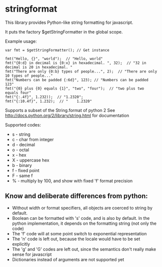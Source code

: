 stringformat 
============

This library provides Python-like string formatting for javascript.

It puts the factory $getStringFormatter in the global scope.

Example usage:

    var fmt = $getStringFormatter(); // Get instance
    
    fmt("Hello, {}", "world");  // "Hello, world"
    fmt("{0:d} in decimal is {0:x} in hexadecimal. ", 32);  // "32 in decimal is 20 in hexadecimal. "
    fmt("There are only {0:b} types of people...", 2);  // "There are only 10 types of people..."
    fmt("Numbers can be padded {:6d}", 123); // "Numbers can be padded    123"
    fmt("{0} plus {0} equals {1}", "two", "four");  // "two plus two equals four"
    fmt("{:.4f}", 1.232));  // "1.2320";
    fmt("{:10.4f}", 1.232);  // "    1.2320"    

Supports a subset of the String.format of python 2
See http://docs.python.org/2/library/string.html for documentation

Supported codes:
* s - string
* c - char from integer
* d - decimal
* o - octal
* x - hex
* X - uppercase hex
* b - binary
* f - fixed point
* F - same f
* % - multiply by 100, and show with fixed 'f' format precision



## Know and deliberate differences from python:
* Without width or format specifiers, all objects are coerced to string by default.
* Boolean can be formatted with 's' code, and is also by default.  In the python implementation, it depends on the formatting string (not only the code)
* The 'f' code will at some point switch to exponential representation
* The 'n' code is left out, because the locale would have to be set explicitly
* The 'g' and 'G' codes are left out, since the semantics don't really make sense for javascript
* Dictionaries instead of arguments are not supported yet 
